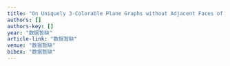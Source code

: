 ```yaml
---
title: "On Uniquely 3-Colorable Plane Graphs without Adjacent Faces of Prescribed Degrees"
authors: []
authors-key: []
year: "数据暂缺"
article-link: "数据暂缺"
venue: "数据暂缺"
bibex: "数据暂缺"
---
```

